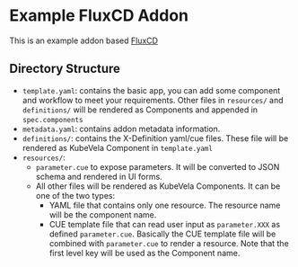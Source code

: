 # Example FluxCD Addon

This is an example addon based [FluxCD](https://fluxcd.io/)

## Directory Structure

- `template.yaml`: contains the basic app, you can add some component and workflow to meet your requirements. Other files 
  in `resources/` and `definitions/` will be rendered as Components and appended in `spec.components`
- `metadata.yaml`: contains addon metadata information.
- `definitions/`: contains the X-Definition yaml/cue files. These file will be rendered as KubeVela Component in `template.yaml`
- `resources/`:
  - `parameter.cue` to expose parameters. It will be converted to JSON schema and rendered in UI forms.
  - All other files will be rendered as KubeVela Components. It can be one of the two types:
    - YAML file that contains only one resource.
      The resource name will be the component name.
    - CUE template file that can read user input as `parameter.XXX` as defined `parameter.cue`.
      Basically the CUE template file will be combined with `parameter.cue` to render a resource.
      Note that the first level key will be used as the Component name.

